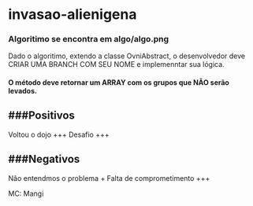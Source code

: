 # invasao-alienigena

### Algoritimo se encontra em algo/algo.png

Dado o algoritimo, extendo a classe OvniAbstract, o desenvolvedor deve CRIAR UMA BRANCH COM SEU NOME e implemenntar sua lógica.

#### O método deve retornar um ARRAY com os grupos que NÃO serão levados.

###Positivos
------------------------------
Voltou o dojo +++
Desafio +++


###Negativos
------------------------------
Não entendmos o problema +
Falta de comprometimento +++


MC: Mangi
